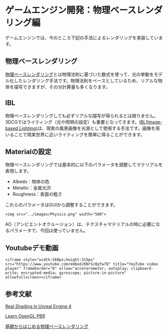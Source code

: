 # ゲームエンジン開発：物理ベースレンダリング編
ゲームエンジンでは、今のところ下記の手法によるレンダリングを実装しています。


## 物理ベースレンダリング
[物理ベースレンダリング](https://ja.wikipedia.org/wiki/物理ベースシェーディング)とは物理法則に基づいた数式を使って、光の挙動をモデル化したレンダリング手法です。物理法則をベースとしているため、リアルな物体を描写できますが、その分計算量も多くなります。


## IBL
物理ベースレンダリングしても必ずリアルな描写が得られるとは限りません。3DCGではライティング（光や照明の設定）も重要となってきます。[IBL(Image-based Lighting)](https://ja.wikipedia.org/wiki/イメージベースドライティング)は、現実の風景画像を光源として使用する手法です。画像を用いることで現実世界に近いライティングを簡単に得ることができます。


## Materialの設定
物理ベースレンダリングでは基本的に以下のパラメータを調整してマテリアルを表現します。
- Albedo：物体の色
- Metallic：金属光沢
- Roughness：表面の粗さ

これらのパラメータはGUIから調整することができます。

```@raw html
<img src="../images/Physics.png" width="500">
```

AO（アンビエントオクルージョン）は、テクスチャマテリアルの時に必要になるパラメータで、今回は使っていません。


## Youtubeデモ動画
```@raw html
<iframe style="width:560px;height:315px" src="https://www.youtube.com/embed/KNrScQqfw7Q" title="YouTube video player" frameborder="0" allow="accelerometer; autoplay; clipboard-write; encrypted-media; gyroscope; picture-in-picture" allowfullscreen></iframe>
```


## 参考文献
[Real Shading in Unreal Engine 4](https://blog.selfshadow.com/publications/s2013-shading-course/karis/s2013_pbs_epic_notes_v2.pdf)

[Learn OpenGL PBR](https://learnopengl.com/PBR/Theory)

[基礎からはじめる物理ベースレンダリング](https://zenn.dev/mebiusbox/books/619c81d2fbeafd)
